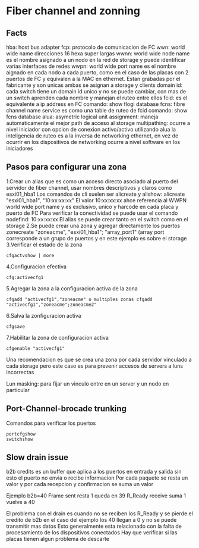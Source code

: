 # Fiber channel and zonning

## Facts
hba: host bus adapter
fcp: protocolo de comunicacion de FC
wwn: world wide name direcciones 16 hexa super largas
wwnn: world wide node name es el nombre asignado a un nodo en la red de storage y puede identificar varias interfaces de redes
wwpn: world wide port name es el nombre aignado en cada nodo a cada puerto, como en el caso de las placas con 2 puertos de FC y equivalen a la MAC en ethernet. Estan grabadas por el fabricante y son unicas
      ambas se asignan a storage y clients
domain id: cada switch tiene un domain id unico y no se puede cambiar, con mas de un switch aprenden cada nombre y manejan el ruteo entre ellos
fcid: es el equivalente a ip address en FC comando: show flogi database
fcns: fibre channel name service es como una table de ruteo de fcid comando: show fcns database
alua: asymetric logical unit assignment: maneja automaticamente el mejor path de acceso al storage
multipathing: ocurre a nivel iniciador con opcion de conexion activo/activo utilizando  alua
              la inteligencia de ruteo es a la inversa de networking ethernet, en vez de ocurrir en los dispositivos de networking ocurre a nivel software en los iniciadores

## Pasos para configurar una zona

1.Crear un alias que es como un acceso directo asociado al puerto del servidor de fiber channel, usar nombres descriptivos y claros como esxi01_hba1
  Los comandos de cli suelen ser alicreate y alishow: alicreate "esxi01_hba1", "10:xx:xx:xx"
  El valor 10:xx:xx:xx ahce referencia al WWPN world wide port name y es exclusivo, unico y harcode en cada placa y puerto de FC
  Para verificar la conectividad se puede usar el comando nodefind: 10:xx:xx:xx
  El alias se puede crear tanto en el switch como en el storage
2.Se puede crear una zona y agregar directamente los puertos
  zonecreate "zoneacme", "esxi01_hba1"; "array_port1" (array port corresponde a un grupo de puertos y en este ejemplo es sobre el storage
3.Verificar el estado de la zona
```
cfgactvshow | more  
```

4.Configuracion efectiva
```
cfg:activecfg1
```

5.Agregar la zona a la configuracion activa de la zona
```
cfgadd "activecfg1","zoneacme" o multiples zonas cfgadd "activecfg1","zoneacme";zoneacme2"
```

6.Salva la zonfiguracion activa
```
cfgsave
```

7.Habilitar la zona de configuracion activa
```
cfgenable "activecfg1"
```
  
Una recomendacion es que se crea una zona por cada servidor vinculado a cada storage pero este caso es para prevenir accesos de servers a luns incorrectas

Lun masking: para fijar un vinculo entre en un server y un nodo en particular

## Port-Channel-brocade trunking
Comandos para verificar los puertos
```
portcfgshow
switchshow
```

## Slow drain issue

b2b credits es un buffer que aplica a los puertos en entrada y salida sin esto el puerto no envia o recibe informacion
Por cada paquete se resta un valor y por cada recepcion y confirmacion se suma un valor

Ejemplo
b2b=40
Frame sent
resta 1 queda en 39
R_Ready receive
suma 1 vuelve a 40

El problema con el drain es cuando no se reciben los R_Ready y se pierde el credito de b2b en el caso del ejemplo los 40 llegan a 0 y no se puede transmitir mas datos
Esto generalmente esta relacionado con la falta de procesamiento de los dispositivos conectados
Hay que verificar si las placas tienen algun problema de descarte
